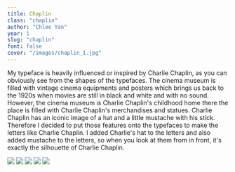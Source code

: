 ```yaml
---
title: Chaplin
class: "chaplin"
author: "Chloe Yan"
year: 1
slug: "chaplin"
font: false
cover: "/images/chaplin_1.jpg"
---
```


My typeface is heavily influenced or inspired by Charlie Chaplin, as you can obviously see from the shapes of the typefaces. The cinema museum is filled with vintage cinema equipments and posters which brings us back to the 1920s when movies are still in black and white and with no sound. However, the cinema museum is Charlie Chaplin's childhood home there the place is filled with Charlie Chaplin's merchandises and statues. Charlie Chaplin has an iconic image of a hat and a little mustache with his stick. Therefore I decided to put those features onto the typefaces to make the letters like Charlie Chaplin. I added Charlie's hat to the letters and also added mustache to the letters, so when you look at them from in front, it's exactly the silhouette of Charlie Chaplin.

![](/images/chaplin_1.jpg)
![](/images/chaplin_2.jpg)
![](/images/chaplin_3.jpg)
![](/images/chaplin_4.jpg)
![](/images/chaplin_5.jpg)